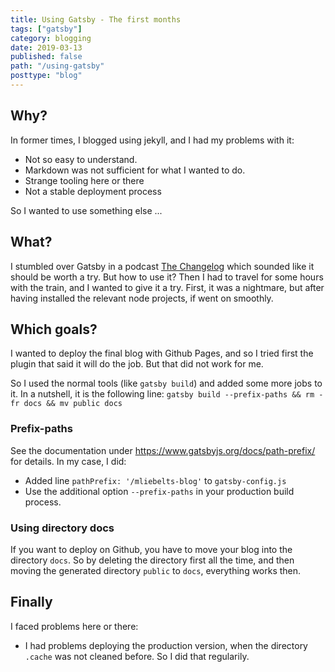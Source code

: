 ```yaml
---
title: Using Gatsby - The first months
tags: ["gatsby"]
category: blogging
date: 2019-03-13
published: false
path: "/using-gatsby"
posttype: "blog"
---
```

## Why?

In former times, I blogged using jekyll, and I had my problems with it:

* Not so easy to understand.
* Markdown was not sufficient for what I wanted to do.
* Strange tooling here or there
* Not a stable deployment process

So I wanted to use something else ...

## What?

I stumbled over Gatsby in a podcast [The Changelog](https://changelog.com/podcast/306) which sounded like it should be worth a try. But how to use it? Then I had to travel for some hours with the train, and I wanted to give it a try. First, it was a nightmare, but after having installed the relevant node projects, if went on smoothly.

## Which goals?

I wanted to deploy the final blog with Github Pages, and so I tried first the plugin that said it will do the job. But that did not work for me.

So I used the normal tools (like `gatsby build`) and added some more jobs to it. In a nutshell, it is the following line: `gatsby build --prefix-paths && rm -fr docs && mv public docs`

### Prefix-paths

See the documentation under https://www.gatsbyjs.org/docs/path-prefix/ for details. In my case, I did:

* Added line `pathPrefix: '/mliebelts-blog'` to `gatsby-config.js`
* Use the additional option `--prefix-paths` in your production build process.

### Using directory docs

If you want to deploy on Github, you have to move your blog into the directory `docs`. So by deleting the directory first all the time, and then moving the generated directory `public` to `docs`, everything works then.

## Finally

I faced problems here or there:

* I had problems deploying the production version, when the directory `.cache` was not cleaned before. So I did that regularily.